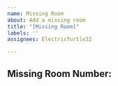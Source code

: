 ```yaml
---
name: Missing Room
about: Add a missing room
title: "[Missing Room]"
labels: ''
assignees: ElectricTurtle32

---
```


## Missing Room Number:
